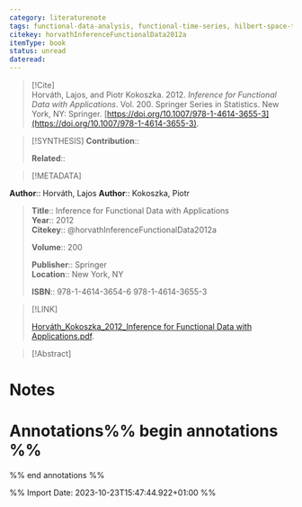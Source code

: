 ```yaml
---
category: literaturenote
tags: functional-data-analysis, functional-time-series, hilbert-space-theory
citekey: horvathInferenceFunctionalData2012a
itemType: book
status: unread  
dateread:  
---
```


> [!Cite]  
> Horváth, Lajos, and Piotr Kokoszka. 2012. _Inference for Functional Data with Applications_. Vol. 200. Springer Series in Statistics. New York, NY: Springer. [https://doi.org/10.1007/978-1-4614-3655-3](https://doi.org/10.1007/978-1-4614-3655-3).

> [!SYNTHESIS] 
>**Contribution**::
>
>**Related**:: 
>

> [!METADATA]  
>
**Author**:: Horváth, Lajos
**Author**:: Kokoszka, Piotr<br>
> **Title**:: Inference for Functional Data with Applications    
> **Year**:: 2012     
> **Citekey**:: @horvathInferenceFunctionalData2012a    
>    
>**Volume**:: 200    
>     
>    
>**Publisher**:: Springer    
>**Location**:: New York, NY     
>    
>    
>**ISBN**:: 978-1-4614-3654-6 978-1-4614-3655-3

> [!LINK] 
>
> [Horváth_Kokoszka_2012_Inference for Functional Data with Applications.pdf](file:///Users/steven/Library/CloudStorage/GoogleDrive-steven.golovkine@ul.ie/My%20Drive/bibliography/Springer/2012/Horváth_Kokoszka_2012_Inference%20for%20Functional%20Data%20with%20Applications.pdf).

>[!Abstract]
>>


# Notes<br>
# Annotations%% begin annotations %%  
 
  
%% end annotations %%

%% Import Date: 2023-10-23T15:47:44.922+01:00 %%
